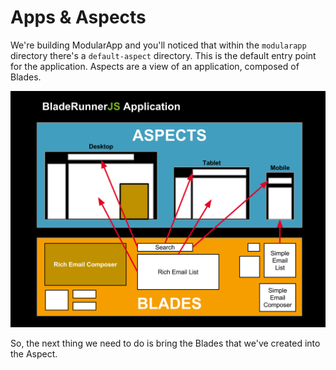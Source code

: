 # Apps & Aspects

We're building ModularApp and you'll noticed that within the `modularapp` directory
there's a `default-aspect` directory. This is the default entry point for the
application. Aspects are a view of an application, composed of Blades.

![BladeRunnerJS Aspects example](../img/apps-aspects.png)

So, the next thing we need to do is bring the Blades that we've created into the
Aspect.

